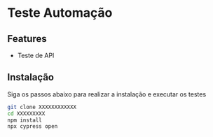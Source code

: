 # Teste Automação

## Features

- Teste de API

## Instalação

Siga os passos abaixo para realizar a instalação e executar os testes

```sh
git clone XXXXXXXXXXXX
cd XXXXXXXXX
npm install
npx cypress open
```